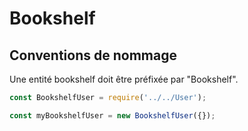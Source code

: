 # Bookshelf

## Conventions de nommage

Une entité bookshelf doit être préfixée par "Bookshelf".
```javascript
const BookshelfUser = require('../../User');

const myBookshelfUser = new BookshelfUser({});
```

